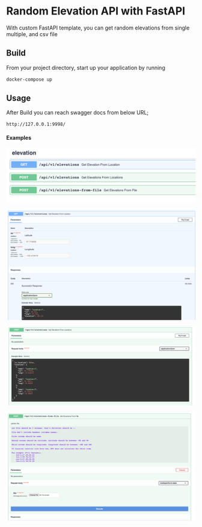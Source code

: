 # Random Elevation API with FastAPI
With custom FastAPI template, you can get random elevations from single multiple, and csv file
## Build
From your project directory, start up your application by running

```bash
docker-compose up
```

## Usage

After Build you can reach swagger docs from below URL;

```
http://127.0.0.1:9998/
```
#### Examples

![Image 1](resources/docs/4.png)

![Image 2](resources/docs/1.png)

![Image 3](resources/docs/2.png)

![Image 4](resources/docs/3.png)
